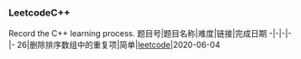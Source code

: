 ### LeetcodeC++
Record the C++ learning process.
题目号|题目名称|难度|链接|完成日期
-|-|-|-|-
26|删除排序数组中的重复项|简单|[leetcode](https://leetcode-cn.com/problems/remove-duplicates-from-sorted-array/)|2020-06-04

